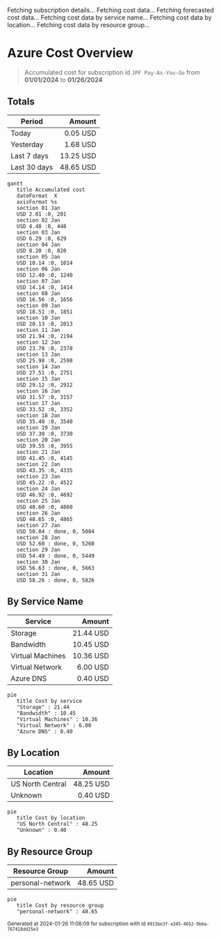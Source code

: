 Fetching subscription details...
Fetching cost data...
Fetching forecasted cost data...
Fetching cost data by service name...
Fetching cost data by location...
Fetching cost data by resource group...
# Azure Cost Overview

> Accumulated cost for subscription id `JPF Pay-As-You-Go` from **01/01/2024** to **01/26/2024**

## Totals

|Period|Amount|
|---|---:|
|Today|0.05 USD|
|Yesterday|1.68 USD|
|Last 7 days|13.25 USD|
|Last 30 days|48.65 USD|

```mermaid
gantt
   title Accumulated cost
   dateFormat  X
   axisFormat %s
   section 01 Jan
   USD 2.01 :0, 201
   section 02 Jan
   USD 4.48 :0, 448
   section 03 Jan
   USD 6.29 :0, 629
   section 04 Jan
   USD 8.20 :0, 820
   section 05 Jan
   USD 10.14 :0, 1014
   section 06 Jan
   USD 12.40 :0, 1240
   section 07 Jan
   USD 14.14 :0, 1414
   section 08 Jan
   USD 16.56 :0, 1656
   section 09 Jan
   USD 18.51 :0, 1851
   section 10 Jan
   USD 20.13 :0, 2013
   section 11 Jan
   USD 21.94 :0, 2194
   section 12 Jan
   USD 23.78 :0, 2378
   section 13 Jan
   USD 25.98 :0, 2598
   section 14 Jan
   USD 27.51 :0, 2751
   section 15 Jan
   USD 29.12 :0, 2912
   section 16 Jan
   USD 31.57 :0, 3157
   section 17 Jan
   USD 33.52 :0, 3352
   section 18 Jan
   USD 35.40 :0, 3540
   section 19 Jan
   USD 37.30 :0, 3730
   section 20 Jan
   USD 39.55 :0, 3955
   section 21 Jan
   USD 41.45 :0, 4145
   section 22 Jan
   USD 43.35 :0, 4335
   section 23 Jan
   USD 45.22 :0, 4522
   section 24 Jan
   USD 46.92 :0, 4692
   section 25 Jan
   USD 48.60 :0, 4860
   section 26 Jan
   USD 48.65 :0, 4865
   section 27 Jan
   USD 50.84 : done, 0, 5084
   section 28 Jan
   USD 52.60 : done, 0, 5260
   section 29 Jan
   USD 54.49 : done, 0, 5449
   section 30 Jan
   USD 56.63 : done, 0, 5663
   section 31 Jan
   USD 58.26 : done, 0, 5826
```

## By Service Name

|Service|Amount|
|---|---:|
|Storage|21.44 USD|
|Bandwidth|10.45 USD|
|Virtual Machines|10.36 USD|
|Virtual Network|6.00 USD|
|Azure DNS|0.40 USD|

```mermaid
pie
   title Cost by service
   "Storage" : 21.44
   "Bandwidth" : 10.45
   "Virtual Machines" : 10.36
   "Virtual Network" : 6.00
   "Azure DNS" : 0.40
```

## By Location

|Location|Amount|
|---|---:|
|US North Central|48.25 USD|
|Unknown|0.40 USD|

```mermaid
pie
   title Cost by location
   "US North Central" : 48.25
   "Unknown" : 0.40
```

## By Resource Group

|Resource Group|Amount|
|---|---:|
|personal-network|48.65 USD|

```mermaid
pie
   title Cost by resource group
   "personal-network" : 48.65
```

<sup>Generated at 2024-01-26 11:08:09 for subscription with id `4913be3f-a345-4652-9bba-767418dd25e3`</sup>
